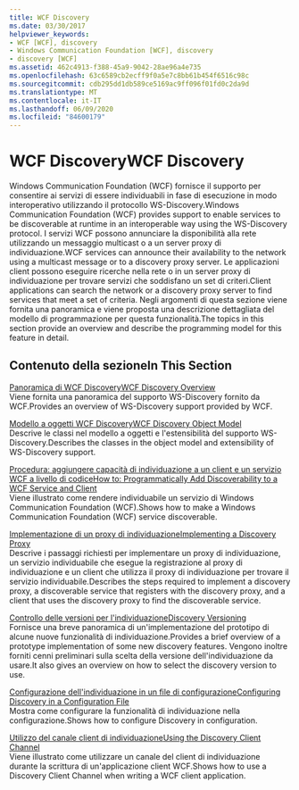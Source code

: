 ```yaml
---
title: WCF Discovery
ms.date: 03/30/2017
helpviewer_keywords:
- WCF [WCF], discovery
- Windows Communication Foundation [WCF], discovery
- discovery [WCF]
ms.assetid: 462c4913-f388-45a9-9042-28ae96a4e735
ms.openlocfilehash: 63c6589cb2ecff9f0a5e7c8bb61b454f6516c98c
ms.sourcegitcommit: cdb295dd1db589ce5169ac9ff096f01fd0c2da9d
ms.translationtype: MT
ms.contentlocale: it-IT
ms.lasthandoff: 06/09/2020
ms.locfileid: "84600179"
---
```

# <a name="wcf-discovery"></a><span data-ttu-id="e9bad-102">WCF Discovery</span><span class="sxs-lookup"><span data-stu-id="e9bad-102">WCF Discovery</span></span>
<span data-ttu-id="e9bad-103">Windows Communication Foundation (WCF) fornisce il supporto per consentire ai servizi di essere individuabili in fase di esecuzione in modo interoperativo utilizzando il protocollo WS-Discovery.</span><span class="sxs-lookup"><span data-stu-id="e9bad-103">Windows Communication Foundation (WCF) provides support to enable services to be discoverable at runtime in an interoperable way using the WS-Discovery protocol.</span></span> <span data-ttu-id="e9bad-104">I servizi WCF possono annunciare la disponibilità alla rete utilizzando un messaggio multicast o a un server proxy di individuazione.</span><span class="sxs-lookup"><span data-stu-id="e9bad-104">WCF services can announce their availability to the network using a multicast message or to a discovery proxy server.</span></span> <span data-ttu-id="e9bad-105">Le applicazioni client possono eseguire ricerche nella rete o in un server proxy di individuazione per trovare servizi che soddisfano un set di criteri.</span><span class="sxs-lookup"><span data-stu-id="e9bad-105">Client applications can search the network or a discovery proxy server to find services that meet a set of criteria.</span></span> <span data-ttu-id="e9bad-106">Negli argomenti di questa sezione viene fornita una panoramica e viene proposta una descrizione dettagliata del modello di programmazione per questa funzionalità.</span><span class="sxs-lookup"><span data-stu-id="e9bad-106">The topics in this section provide an overview and describe the programming model for this feature in detail.</span></span>  
  
## <a name="in-this-section"></a><span data-ttu-id="e9bad-107">Contenuto della sezione</span><span class="sxs-lookup"><span data-stu-id="e9bad-107">In This Section</span></span>  
 [<span data-ttu-id="e9bad-108">Panoramica di WCF Discovery</span><span class="sxs-lookup"><span data-stu-id="e9bad-108">WCF Discovery Overview</span></span>](wcf-discovery-overview.md)  
 <span data-ttu-id="e9bad-109">Viene fornita una panoramica del supporto WS-Discovery fornito da WCF.</span><span class="sxs-lookup"><span data-stu-id="e9bad-109">Provides an overview of WS-Discovery support provided by WCF.</span></span>  
  
 [<span data-ttu-id="e9bad-110">Modello a oggetti WCF Discovery</span><span class="sxs-lookup"><span data-stu-id="e9bad-110">WCF Discovery Object Model</span></span>](wcf-discovery-object-model.md)  
 <span data-ttu-id="e9bad-111">Descrive le classi nel modello a oggetti e l'estensibilità del supporto WS-Discovery.</span><span class="sxs-lookup"><span data-stu-id="e9bad-111">Describes the classes in the object model and extensibility of WS-Discovery support.</span></span>  
  
 [<span data-ttu-id="e9bad-112">Procedura: aggiungere capacità di individuazione a un client e un servizio WCF a livello di codice</span><span class="sxs-lookup"><span data-stu-id="e9bad-112">How to: Programmatically Add Discoverability to a WCF Service and Client</span></span>](how-to-programmatically-add-discoverability-to-a-wcf-service-and-client.md)  
 <span data-ttu-id="e9bad-113">Viene illustrato come rendere individuabile un servizio di Windows Communication Foundation (WCF).</span><span class="sxs-lookup"><span data-stu-id="e9bad-113">Shows how to make a Windows Communication Foundation (WCF) service discoverable.</span></span>  
  
 [<span data-ttu-id="e9bad-114">Implementazione di un proxy di individuazione</span><span class="sxs-lookup"><span data-stu-id="e9bad-114">Implementing a Discovery Proxy</span></span>](implementing-a-discovery-proxy.md)  
 <span data-ttu-id="e9bad-115">Descrive i passaggi richiesti per implementare un proxy di individuazione, un servizio individuabile che esegue la registrazione al proxy di individuazione e un client che utilizza il proxy di individuazione per trovare il servizio individuabile.</span><span class="sxs-lookup"><span data-stu-id="e9bad-115">Describes the steps required to implement a discovery proxy, a discoverable service that registers with the discovery proxy, and a client that uses the discovery proxy to find the discoverable service.</span></span>  
  
 [<span data-ttu-id="e9bad-116">Controllo delle versioni per l'individuazione</span><span class="sxs-lookup"><span data-stu-id="e9bad-116">Discovery Versioning</span></span>](discovery-versioning.md)  
 <span data-ttu-id="e9bad-117">Fornisce una breve panoramica di un'implementazione del prototipo di alcune nuove funzionalità di individuazione.</span><span class="sxs-lookup"><span data-stu-id="e9bad-117">Provides a brief overview of a prototype implementation of some new discovery features.</span></span> <span data-ttu-id="e9bad-118">Vengono inoltre forniti cenni preliminari sulla scelta della versione dell'individuazione da usare.</span><span class="sxs-lookup"><span data-stu-id="e9bad-118">It also gives an overview on how to select the discovery version to use.</span></span>  
  
 [<span data-ttu-id="e9bad-119">Configurazione dell'individuazione in un file di configurazione</span><span class="sxs-lookup"><span data-stu-id="e9bad-119">Configuring Discovery in a Configuration File</span></span>](configuring-discovery-in-a-configuration-file.md)  
 <span data-ttu-id="e9bad-120">Mostra come configurare la funzionalità di individuazione nella configurazione.</span><span class="sxs-lookup"><span data-stu-id="e9bad-120">Shows how to configure Discovery in configuration.</span></span>  
  
 [<span data-ttu-id="e9bad-121">Utilizzo del canale client di individuazione</span><span class="sxs-lookup"><span data-stu-id="e9bad-121">Using the Discovery Client Channel</span></span>](using-the-discovery-client-channel.md)  
 <span data-ttu-id="e9bad-122">Viene illustrato come utilizzare un canale del client di individuazione durante la scrittura di un'applicazione client WCF.</span><span class="sxs-lookup"><span data-stu-id="e9bad-122">Shows how to use a Discovery Client Channel when writing a WCF client application.</span></span>
